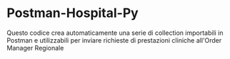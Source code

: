 # Postman-Hospital-Py
Questo codice crea automaticamente una serie di collection importabili in Postman e utilizzabili per inviare richieste di prestazioni cliniche all'Order Manager Regionale
